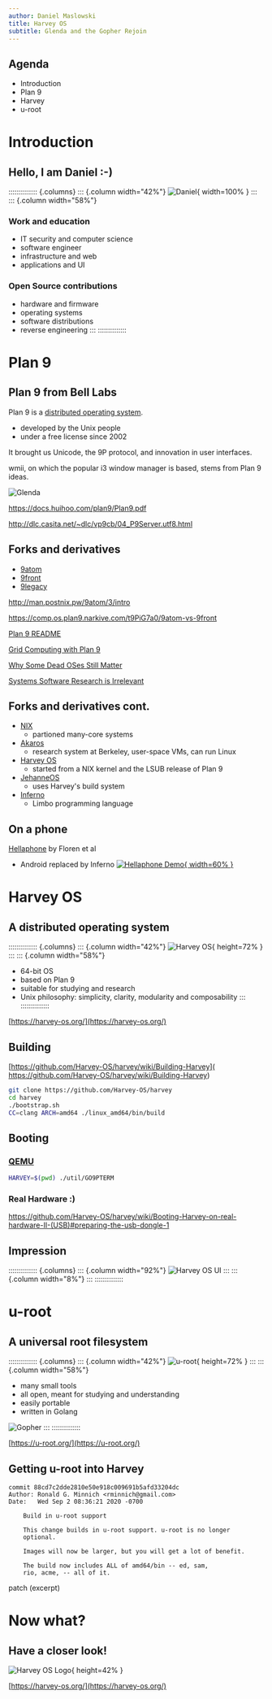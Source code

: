 ```yaml
---
author: Daniel Maslowski
title: Harvey OS
subtitle: Glenda and the Gopher Rejoin
---
```


## Agenda

- Introduction
- Plan 9
- Harvey
- u-root

# Introduction

## Hello, I am Daniel :-)

:::::::::::::: {.columns}
::: {.column width="42%"}
![Daniel](img/daniel.jpg){ width=100% }
:::
::: {.column width="58%"}
### Work and education
- IT security and computer science
- software engineer
- infrastructure and web
- applications and UI

### Open Source contributions
- hardware and firmware
- operating systems
- software distributions
- reverse engineering
:::
::::::::::::::

# Plan 9

## Plan 9 from Bell Labs

Plan 9 is a [distributed operating system](
https://en.wikipedia.org/wiki/Distributed_operating_system).

- developed by the Unix people
- under a free license since 2002

It brought us Unicode, the 9P protocol, and innovation in user interfaces.

wmii, on which the popular i3 window manager is based, stems from Plan 9 ideas.

![Glenda](img/glenda.png)

[https://docs.huihoo.com/plan9/Plan9.pdf
](https://docs.huihoo.com/plan9/Plan9.pdf)

[http://dlc.casita.net/~dlc/vp9cb/04_P9Server.utf8.html
](http://dlc.casita.net/~dlc/vp9cb/04_P9Server.utf8.html)

## Forks and derivatives

- [9atom](http://www.9atom.org/)
- [9front](http://www.9front.org/)
- [9legacy](http://9legacy.org/)

http://man.postnix.pw/9atom/3/intro

https://comp.os.plan9.narkive.com/t9PiG7a0/9atom-vs-9front

[Plan 9 README](http://mirtchovski.com/p9/README.html)

[Grid Computing with Plan 9](http://mirtchovski.com/p9/thesis.pdf)

[Why Some Dead OSes Still Matter](
https://www.usenix.org/system/files/login/articles/546-mirtchovski.pdf)

[Systems Software Research is Irrelevant](
http://herpolhode.com/rob/utah2000.pdf)

## Forks and derivatives cont.

- [NIX](http://lsub.org/ls/nix.html)
  * partioned many-core systems
- [Akaros](http://akaros.cs.berkeley.edu/)
  * research system at Berkeley, user-space VMs, can run Linux
- [Harvey OS](https://harvey-os.org/)
  * started from a NIX kernel and the LSUB release of Plan 9
- [JehanneOS](http://jehanne.io/)
  * uses Harvey's build system
- [Inferno](http://www.vitanuova.com/inferno/)
  * Limbo programming language

## On a phone

[Hellaphone](http://jfloren.net/b/2015/8/18/2) by Floren et al

- Android replaced by Inferno
[![Hellaphone Demo](img/hellaphone.png){ width=60% }](https://youtu.be/dF_-jQc53jw)


# Harvey OS

## A distributed operating system

:::::::::::::: {.columns}
::: {.column width="42%"}
![Harvey OS](img/harvey.png){ height=72% }
:::
::: {.column width="58%"}
- 64-bit OS
- based on Plan 9
- suitable for studying and research
- Unix philosophy: simplicity, clarity, modularity and composability
:::
::::::::::::::

[https://harvey-os.org/](https://harvey-os.org/)

## Building

[https://github.com/Harvey-OS/harvey/wiki/Building-Harvey](
https://github.com/Harvey-OS/harvey/wiki/Building-Harvey)

```sh
git clone https://github.com/Harvey-OS/harvey
cd harvey
./bootstrap.sh
CC=clang ARCH=amd64 ./linux_amd64/bin/build
```

## Booting

### [QEMU](https://github.com/Harvey-OS/harvey/wiki/Running-Harvey-on-Qemu)

```sh
HARVEY=$(pwd) ./util/GO9PTERM
```

### Real Hardware :)

https://github.com/Harvey-OS/harvey/wiki/Booting-Harvey-on-real-hardware-II-(USB)#preparing-the-usb-dongle-1

## Impression

:::::::::::::: {.columns}
::: {.column width="92%"}
![Harvey OS UI](img/harvey-ui.png)
:::
::: {.column width="8%"}
:::
::::::::::::::

# u-root

## A universal root filesystem

:::::::::::::: {.columns}
::: {.column width="42%"}
![u-root](img/u-root-logo.png){ height=72% }
:::
::: {.column width="58%"}
- many small tools
- all open, meant for studying and understanding
- easily portable
- written in Golang

![Gopher](img/gopher.png)
:::
::::::::::::::

[https://u-root.org/](https://u-root.org/)


## Getting u-root into Harvey

```
commit 88cd7c2dde2810e50e918c009691b5afd33204dc
Author: Ronald G. Minnich <rminnich@gmail.com>
Date:   Wed Sep 2 08:36:21 2020 -0700

    Build in u-root support

    This change builds in u-root support. u-root is no longer
    optional.

    Images will now be larger, but you will get a lot of benefit.

    The build now includes ALL of amd64/bin -- ed, sam,
    rio, acme, -- all of it.
```

patch (excerpt)


# Now what?

## Have a closer look!

![Harvey OS Logo](img/harvey.png){ height=42% }

[https://harvey-os.org/](https://harvey-os.org/)
